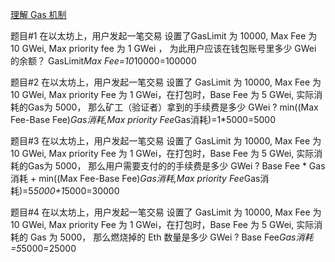 [理解 Gas 机制](https://decert.me/quests/d17a9270-99c3-4aeb-8a46-42ecb5e92792)

题目#1
在以太坊上，用户发起一笔交易 设置了GasLimit 为 10000, Max Fee 为 10 GWei, Max priority fee 为 1 GWei ， 为此用户应该在钱包账号里多少 GWei 的余额？
GasLimit*Max Fee=10*10000=100000

题目#2
在以太坊上，用户发起一笔交易 设置了 GasLimit 为 10000, Max Fee 为 10 GWei, Max priority Fee 为 1 GWei，在打包时，Base Fee 为 5 GWei, 实际消耗的Gas为 5000， 那么矿工（验证者）拿到的手续费是多少 GWei ?
min((Max Fee-Base Fee)*Gas消耗,Max priority Fee*Gas消耗)=1*5000=5000

题目#3
在以太坊上，用户发起一笔交易 设置了 GasLimit 为 10000, Max Fee 为 10 GWei, Max priority Fee 为 1 GWei，在打包时，Base Fee 为 5 GWei, 实际消耗的Gas为 5000， 那么用户需要支付的的手续费是多少 GWei ?
Base Fee * Gas消耗 + min((Max Fee-Base Fee)*Gas消耗,Max priority Fee*Gas消耗)=5*5000+1*5000=30000

题目#4
在以太坊上，用户发起一笔交易 设置了 GasLimit 为 10000, Max Fee 为 10 GWei, Max priority Fee 为 1 GWei，在打包时，Base Fee 为 5 GWei, 实际消耗的 Gas 为 5000， 那么燃烧掉的 Eth 数量是多少 GWei ?
Base Fee*Gas消耗=5*5000=25000